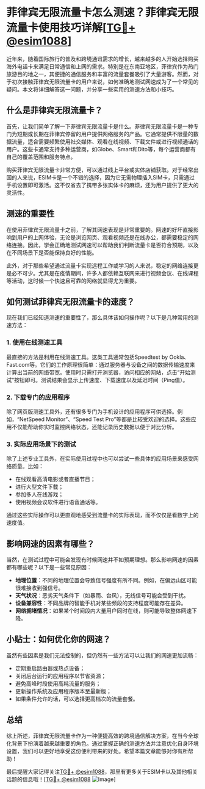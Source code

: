 # 菲律宾无限流量卡怎么测速？菲律宾无限流量卡使用技巧详解[[TG💪+ @esim1088](https://t.me/s/esim1088)]

近年来，随着国际旅行的普及和跨境通讯需求的增长，越来越多的人开始选择购买海外电话卡来满足日常通信和上网的需求。特别是在东南亚地区，菲律宾作为热门旅游目的地之一，其便捷的通信服务和丰富的流量套餐吸引了大量游客。然而，对于初次接触菲律宾无限流量卡的用户来说，如何准确地测试网速成为了一个常见的疑问。本文将详细解答这一问题，并分享一些实用的测速方法和小技巧。

## 什么是菲律宾无限流量卡？

首先，让我们简单了解一下菲律宾无限流量卡是什么。菲律宾无限流量卡是一种专门为短期或长期在菲律宾停留的用户提供网络服务的产品。它通常提供不限量的数据流量，适合需要频繁使用社交媒体、观看在线视频、下载文件或进行视频通话的用户。这些卡通常支持多种运营商，如Globe、Smart和Dito等，每个运营商都有自己的覆盖范围和服务特点。

购买菲律宾无限流量卡非常方便，可以通过线上平台或实体店铺获取。对于经常出国的人来说，ESIM卡是一个不错的选择，因为它无需物理插入SIM卡，只需通过手机设置即可激活。这不仅省去了携带多张实体卡的麻烦，还为用户提供了更大的灵活性。

## 测速的重要性

在使用菲律宾无限流量卡之前，了解其网速表现是非常重要的。网速的好坏直接影响到用户的上网体验，无论是浏览网页、观看视频还是在线办公，都需要稳定的网络连接。因此，学会正确地测试网速可以帮助我们判断流量卡是否符合预期，以及在不同场景下是否能保持良好的性能。

此外，对于那些希望通过流量卡实现远程工作或学习的人来说，稳定的网络连接更是必不可少。尤其是在疫情期间，许多人都依赖互联网来进行视频会议、在线课程等活动，这时候一个快速且可靠的网络就显得尤为重要。

## 如何测试菲律宾无限流量卡的速度？

现在我们已经知道测速的重要性了，那么具体该如何操作呢？以下是几种常用的测速方法：

### 1. 使用在线测速工具

最直接的方法是利用在线测速工具。这类工具通常包括Speedtest by Ookla、Fast.com等。它们的工作原理很简单：通过服务器与设备之间的数据传输速度来计算出当前的网络带宽。使用时只需打开浏览器，访问相应的网站，点击“开始测试”按钮即可。测试结果会显示上传速度、下载速度以及延迟时间（Ping值）。

### 2. 下载专门的应用程序

除了网页版测速工具外，还有很多专门为手机设计的应用程序可供选择。例如，“NetSpeed Monitor”、“Speed Test Pro”等都是比较受欢迎的选择。这些应用不仅能帮助你实时监控网络状态，还能记录历史数据以便于对比分析。

### 3. 实际应用场景下的测试

除了上述专业工具外，在实际使用过程中也可以尝试一些具体的应用场景来感受网络质量。比如：
- 在线观看高清电影或者直播节目；
- 进行大型文件下载；
- 参加多人在线游戏；
- 使用视频会议软件进行语音通话等。

通过这些实际操作可以更直观地感受到流量卡的实际表现，而不仅仅是看数字上的速度值。

## 影响网速的因素有哪些？

当然，在测试过程中可能会发现有时候网速并不如预期理想。那么影响网速的因素都有哪些呢？以下是一些常见原因：
- **地理位置**：不同的地理位置会导致信号强度有所不同。例如，在偏远山区可能很难接收到强信号。
- **天气状况**：恶劣天气条件下（如暴雨、台风），无线信号可能会受到干扰。
- **设备兼容性**：不同品牌的智能手机对某些频段的支持程度可能存在差异。
- **网络拥堵情况**：如果某个时间段内大量用户同时在线，则可能导致整体网速下降。

## 小贴士：如何优化你的网速？

虽然有些因素是我们无法控制的，但仍然有一些方法可以让我们的网速更加流畅：
- 定期重启路由器或热点设备；
- 关闭后台运行的应用程序以节省资源；
- 避免高峰时段使用高耗流量的服务；
- 更新操作系统及应用程序版本至最新版；
- 如果条件允许的话，可以选择更高档次的流量套餐。

## 总结

综上所述，菲律宾无限流量卡作为一种便捷高效的跨境通信解决方案，在当今全球化背景下扮演着越来越重要的角色。通过掌握正确的测速方法并注意优化自身环境设置，我们可以更好地享受这份便利带来的好处。希望本篇文章能够对你有所帮助！

最后提醒大家记得关注[TG💪+ @esim1088](https://t.me/s/esim1088)，那里有更多关于ESIM卡以及其他相关话题的信息哦！[[TG💪+ @esim1088](https://t.me/s/esim1088) ![Image](https://i.postimg.cc/4NQfJmqS/Snipaste-2025-05-13-00-14-12.png)]